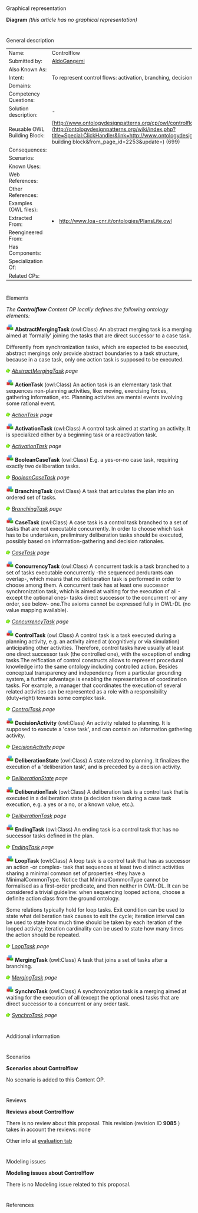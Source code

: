 # 

 Graphical representation



__Diagram__ 
_(this article has no graphical representation)_ 




# 

 General description




|  |  |
| --- | --- |
|  Name:  |  Controlflow  |
|  Submitted by:  | [AldoGangemi](../User/AldoGangemi "User:AldoGangemi")  |
|  Also Known As:  |  |
|  Intent:  |  To represent control flows: activation, branching, decisions, concurrency, etc.  |
|  Domains:  |  |
|  Competency Questions:  |  |
|  Solution description:  |  -  |
|  Reusable OWL Building Block:  | [http://www.ontologydesignpatterns.org/cp/owl/controlflow.owl](http://ontologydesignpatterns.org/wiki/index.php?title=Special:ClickHandler&link=http://www.ontologydesignpatterns.org/cp/owl/controlflow.owl&message=OWL building block&from_page_id=2253&update=)  (699)  |
|  Consequences:  |  |
|  Scenarios:  |  |
|  Known Uses:  |  |
|  Web References:  |  |
|  Other References:  |  |
|  Examples (OWL files):  |  |
|  Extracted From:  | <li><a class="external free" href="http://www.loa-cnr.it/ontologies/PlansLite.owl" rel="nofollow" title="http://www.loa-cnr.it/ontologies/PlansLite.owl">        http://www.loa-cnr.it/ontologies/PlansLite.owl       </a></li> |
|  Reengineered From:  |  |
|  Has Components:  |  |
|  Specialization Of:  |  |
|  Related CPs:  |  |



  





# 

 Elements



_The
 __Controlflow__ 
 Content OP locally defines the following ontology elements:_ 





[![Class](public/images/thumb/2/27/Class.gif/20px-Class.gif)](../Image/Class.gif "Class")
__AbstractMergingTask__ 
 (owl:Class) An abstract merging task is a merging aimed at 'formally' joining the tasks that are direct successor to a case task.
 
 Differently from synchronization tasks, which are expected to be executed, abstract mergings only provide abstract boundaries to a task structure, because in a case task, only one action task is supposed to be executed.
 



[![](public/images/thumb/8/87/ArrowRight.gif/11px-ArrowRight.gif)](../Image/ArrowRight.gif "ArrowRight.gif")
_[AbstractMergingTask](../Submissions/Controlflow/AbstractMergingTask "Submissions:Controlflow/AbstractMergingTask") 
 page_ 



[![Class](public/images/thumb/2/27/Class.gif/20px-Class.gif)](../Image/Class.gif "Class")
__ActionTask__ 
 (owl:Class) An action task is an elementary task that sequences non-planning activities, like: moving, exercising forces, gathering information, etc. Planning activites are mental events involving some rational event.
 
[![](public/images/thumb/8/87/ArrowRight.gif/11px-ArrowRight.gif)](../Image/ArrowRight.gif "ArrowRight.gif")
_[ActionTask](../Submissions/Controlflow/ActionTask "Submissions:Controlflow/ActionTask") 
 page_ 



[![Class](public/images/thumb/2/27/Class.gif/20px-Class.gif)](../Image/Class.gif "Class")
__ActivationTask__ 
 (owl:Class) A control task aimed at starting an activity. It is specialized either by a beginning task or a reactivation task.
 
[![](public/images/thumb/8/87/ArrowRight.gif/11px-ArrowRight.gif)](../Image/ArrowRight.gif "ArrowRight.gif")
_[ActivationTask](../Submissions/Controlflow/ActivationTask "Submissions:Controlflow/ActivationTask") 
 page_ 



[![Class](public/images/thumb/2/27/Class.gif/20px-Class.gif)](../Image/Class.gif "Class")
__BooleanCaseTask__ 
 (owl:Class) E.g. a yes-or-no case task, requiring exactly two deliberation tasks.
 
[![](public/images/thumb/8/87/ArrowRight.gif/11px-ArrowRight.gif)](../Image/ArrowRight.gif "ArrowRight.gif")
_[BooleanCaseTask](../Submissions/Controlflow/BooleanCaseTask "Submissions:Controlflow/BooleanCaseTask") 
 page_ 



[![Class](public/images/thumb/2/27/Class.gif/20px-Class.gif)](../Image/Class.gif "Class")
__BranchingTask__ 
 (owl:Class) A task that articulates the plan into an ordered set of tasks.
 
[![](public/images/thumb/8/87/ArrowRight.gif/11px-ArrowRight.gif)](../Image/ArrowRight.gif "ArrowRight.gif")
_[BranchingTask](../Submissions/Controlflow/BranchingTask "Submissions:Controlflow/BranchingTask") 
 page_ 



[![Class](public/images/thumb/2/27/Class.gif/20px-Class.gif)](../Image/Class.gif "Class")
__CaseTask__ 
 (owl:Class) A case task is a control task branched to a set of tasks that are not executable concurrently. In order to choose which task has to be undertaken, preliminary deliberation tasks should be executed, possibly based on information-gathering and decision rationales.
 
[![](public/images/thumb/8/87/ArrowRight.gif/11px-ArrowRight.gif)](../Image/ArrowRight.gif "ArrowRight.gif")
_[CaseTask](../Submissions/Controlflow/CaseTask "Submissions:Controlflow/CaseTask") 
 page_ 



[![Class](public/images/thumb/2/27/Class.gif/20px-Class.gif)](../Image/Class.gif "Class")
__ConcurrencyTask__ 
 (owl:Class) A concurrent task is a task branched to a set of tasks executable concurrently -the sequenced perdurants can overlap-, which means that no deliberation task is performed in order to choose among them. A concurrent task has at least one successor synchronization task, which is aimed at waiting for the execution of all -except the optional ones- tasks direct successor to the concurrent -or any order, see below- one.The axioms cannot be expressed fully in OWL-DL (no value mapping available).
 
[![](public/images/thumb/8/87/ArrowRight.gif/11px-ArrowRight.gif)](../Image/ArrowRight.gif "ArrowRight.gif")
_[ConcurrencyTask](../Submissions/Controlflow/ConcurrencyTask "Submissions:Controlflow/ConcurrencyTask") 
 page_ 



[![Class](public/images/thumb/2/27/Class.gif/20px-Class.gif)](../Image/Class.gif "Class")
__ControlTask__ 
 (owl:Class) A control task is a task executed during a planning activity, e.g. an activity aimed at (cognitively or via simulation) anticipating other activities. Therefore, control tasks have usually at least one direct successor task (the controlled one), with the exception of ending tasks.The reification of control constructs allows to represent procedural knowledge into the same ontology including controlled action. Besides conceptual transparency and independency from a particular grounding system, a further advantage is enabling the representation of coordination tasks. For example, a manager that coordinates the execution of several related activities can be represented as a role with a responsibility (duty+right) towards some complex task.
 
[![](public/images/thumb/8/87/ArrowRight.gif/11px-ArrowRight.gif)](../Image/ArrowRight.gif "ArrowRight.gif")
_[ControlTask](../Submissions/Controlflow/ControlTask "Submissions:Controlflow/ControlTask") 
 page_ 



[![Class](public/images/thumb/2/27/Class.gif/20px-Class.gif)](../Image/Class.gif "Class")
__DecisionActivity__ 
 (owl:Class) An activity related to planning. It is supposed to execute a 'case task', and can contain an information gathering activity.
 
[![](public/images/thumb/8/87/ArrowRight.gif/11px-ArrowRight.gif)](../Image/ArrowRight.gif "ArrowRight.gif")
_[DecisionActivity](../Submissions/Controlflow/DecisionActivity "Submissions:Controlflow/DecisionActivity") 
 page_ 



[![Class](public/images/thumb/2/27/Class.gif/20px-Class.gif)](../Image/Class.gif "Class")
__DeliberationState__ 
 (owl:Class) A state related to planning. It finalizes the execution of a 'deliberation task', and is preceded by a decision activity.
 
[![](public/images/thumb/8/87/ArrowRight.gif/11px-ArrowRight.gif)](../Image/ArrowRight.gif "ArrowRight.gif")
_[DeliberationState](../Submissions/Controlflow/DeliberationState "Submissions:Controlflow/DeliberationState") 
 page_ 



[![Class](public/images/thumb/2/27/Class.gif/20px-Class.gif)](../Image/Class.gif "Class")
__DeliberationTask__ 
 (owl:Class) A deliberation task is a control task that is executed in a deliberation state (a decision taken during a case task execution, e.g. a yes or a no, or a known value, etc.).
 
[![](public/images/thumb/8/87/ArrowRight.gif/11px-ArrowRight.gif)](../Image/ArrowRight.gif "ArrowRight.gif")
_[DeliberationTask](../Submissions/Controlflow/DeliberationTask "Submissions:Controlflow/DeliberationTask") 
 page_ 



[![Class](public/images/thumb/2/27/Class.gif/20px-Class.gif)](../Image/Class.gif "Class")
__EndingTask__ 
 (owl:Class) An ending task is a control task that has no successor tasks defined in the plan.
 
[![](public/images/thumb/8/87/ArrowRight.gif/11px-ArrowRight.gif)](../Image/ArrowRight.gif "ArrowRight.gif")
_[EndingTask](../Submissions/Controlflow/EndingTask "Submissions:Controlflow/EndingTask") 
 page_ 



[![Class](public/images/thumb/2/27/Class.gif/20px-Class.gif)](../Image/Class.gif "Class")
__LoopTask__ 
 (owl:Class) A loop task is a control task that has as successor an action -or complex- task that sequences at least two distinct activities sharing a minimal common set of properties -they have a MinimalCommonType. Notice that MinimalCommonType cannot be formalised as a first-order predicate, and then neither in OWL-DL. It can be considered a trivial guideline: when sequencing looped actions, choose a definite action class from the ground ontology.
 
 Some relations typically hold for loop tasks. Exit condition can be used to state what deliberation task causes to exit the cycle; iteration interval can be used to state how much time should be taken by each iteration of the looped activity; iteration cardinality can be used to state how many times the action should be repeated.
 



[![](public/images/thumb/8/87/ArrowRight.gif/11px-ArrowRight.gif)](../Image/ArrowRight.gif "ArrowRight.gif")
_[LoopTask](../Submissions/Controlflow/LoopTask "Submissions:Controlflow/LoopTask") 
 page_ 



[![Class](public/images/thumb/2/27/Class.gif/20px-Class.gif)](../Image/Class.gif "Class")
__MergingTask__ 
 (owl:Class) A task that joins a set of tasks after a branching.
 
[![](public/images/thumb/8/87/ArrowRight.gif/11px-ArrowRight.gif)](../Image/ArrowRight.gif "ArrowRight.gif")
_[MergingTask](../Submissions/Controlflow/MergingTask "Submissions:Controlflow/MergingTask") 
 page_ 



[![Class](public/images/thumb/2/27/Class.gif/20px-Class.gif)](../Image/Class.gif "Class")
__SynchroTask__ 
 (owl:Class) A synchronization task is a merging aimed at waiting for the execution of all (except the optional ones) tasks that are direct successor to a concurrent or any order task.
 
[![](public/images/thumb/8/87/ArrowRight.gif/11px-ArrowRight.gif)](../Image/ArrowRight.gif "ArrowRight.gif")
_[SynchroTask](../Submissions/Controlflow/SynchroTask "Submissions:Controlflow/SynchroTask") 
 page_ 


# 

 Additional information



# 

 Scenarios




__Scenarios about Controlflow__ 


 No scenario is added to this Content OP.
 




# 

 Reviews




__Reviews about Controlflow__ 


 There is no review about this proposal.
This revision (revision ID
 __9085__ 
 ) takes in account the reviews: none
 



 Other info at
 [evaluation tab](http://ontologydesignpatterns.org/wiki/index.php?title=Submissions:Controlflow&action=evaluation "http://ontologydesignpatterns.org/wiki/index.php?title=Submissions:Controlflow&action=evaluation") 





  





# 

 Modeling issues




__Modeling issues about Controlflow__ 


 There is no Modeling issue related to this proposal.
 




  





# 

 References